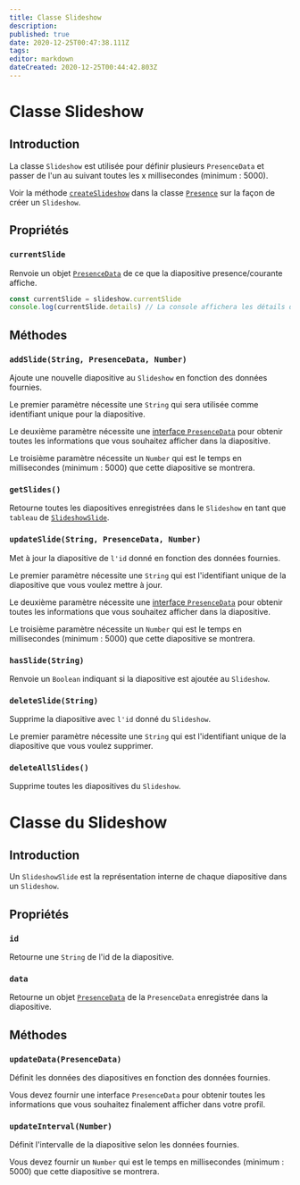 ```yaml
---
title: Classe Slideshow
description:
published: true
date: 2020-12-25T00:47:38.111Z
tags:
editor: markdown
dateCreated: 2020-12-25T00:44:42.803Z
---
```


# Classe Slideshow

## Introduction

La classe `Slideshow` est utilisée pour définir plusieurs `PresenceData` et passer de l'un au suivant toutes les x millisecondes (minimum : 5000).

Voir la méthode [`createSlideshow`](/dev/presence/class#createslideshow) dans la classe [`Presence`](/dev/presence/class) sur la façon de créer un `Slideshow`.

## Propriétés

### `currentSlide`

Renvoie un objet [`PresenceData`](/dev/presence/class#presencedata-interface) de ce que la diapositive presence/courante affiche.

```typescript
const currentSlide = slideshow.currentSlide
console.log(currentSlide.details) // La console affichera les détails du PresenceData
```

## Méthodes

### `addSlide(String, PresenceData, Number)`

Ajoute une nouvelle diapositive au `Slideshow` en fonction des données fournies.

Le premier paramètre nécessite une `String` qui sera utilisée comme identifiant unique pour la diapositive.

Le deuxième paramètre nécessite une [interface `PresenceData`](/dev/presence/class#presencedata-interface) pour obtenir toutes les informations que vous souhaitez afficher dans la diapositive.

Le troisième paramètre nécessite un `Number` qui est le temps en millisecondes (minimum : 5000) que cette diapositive se montrera.

### `getSlides()`

Retourne toutes les diapositives enregistrées dans le `Slideshow` en tant que `tableau` de [`SlideshowSlide`](#slideshowslide-class).

### `updateSlide(String, PresenceData, Number)`

Met à jour la diapositive de `l'id` donné en fonction des données fournies.

Le premier paramètre nécessite une `String` qui est l'identifiant unique de la diapositive que vous voulez mettre à jour.

Le deuxième paramètre nécessite une [interface `PresenceData`](/dev/presence/class#presencedata-interface) pour obtenir toutes les informations que vous souhaitez afficher dans la diapositive.

Le troisième paramètre nécessite un `Number` qui est le temps en millisecondes (minimum : 5000) que cette diapositive se montrera.

### `hasSlide(String)`

Renvoie un `Boolean` indiquant si la diapositive est ajoutée au `Slideshow`.

### `deleteSlide(String)`

Supprime la diapositive avec `l'id` donné du `Slideshow`.

Le premier paramètre nécessite une `String` qui est l'identifiant unique de la diapositive que vous voulez supprimer.

### `deleteAllSlides()`

Supprime toutes les diapositives du `Slideshow`.

# Classe du Slideshow

## Introduction

Un `SlideshowSlide` est la représentation interne de chaque diapositive dans un `Slideshow`.

## Propriétés

### `id`

Retourne une `String` de l'id de la diapositive.

### `data`

Retourne un objet [`PresenceData`](/dev/presence/class#presencedata-interface) de la `PresenceData` enregistrée dans la diapositive.

## Méthodes

### `updateData(PresenceData)`

Définit les données des diapositives en fonction des données fournies.

Vous devez fournir une interface `PresenceData` pour obtenir toutes les informations que vous souhaitez finalement afficher dans votre profil.

### `updateInterval(Number)`

Définit l'intervalle de la diapositive selon les données fournies.

Vous devez fournir un `Number` qui est le temps en millisecondes (minimum : 5000) que cette diapositive se montrera.